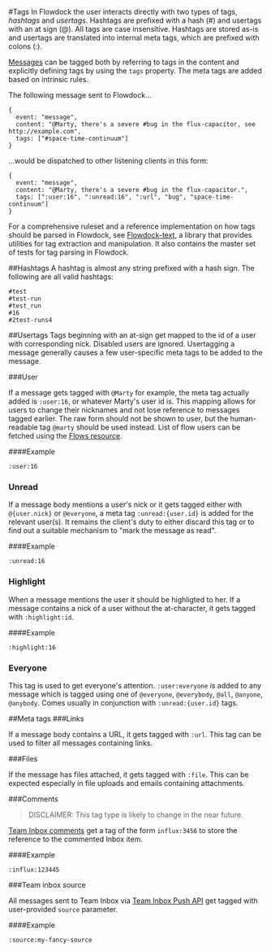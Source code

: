 #Tags
In Flowdock the user interacts directly with two types of tags, *hashtags* and *usertags*. Hashtags are prefixed with a hash (#) and usertags with an at sign (@). All tags are case insensitive. Hashtags are stored as-is and usertags are translated into internal meta tags, which are prefixed with colons (:).

[Messages](messages) can be tagged both by referring to tags in the content and explicitly defining tags by using the `tags` property. The meta tags are added based on intrinsic rules.

The following message sent to Flowdock...

```
{
  event: "message",
  content: "@Marty, there's a severe #bug in the flux-capacitor, see http://example.com",
  tags: ["#space-time-continuum"]
}
```

...would be dispatched to other listening clients in this form:

```
{
  event: "message",
  content: "@Marty, there's a severe #bug in the flux-capacitor.",
  tags: [":user:16", ":unread:16", ":url", "bug", "space-time-continuum"]
}
```

For a comprehensive ruleset and a reference implementation on how tags should be parsed in Flowdock, see [Flowdock-text](https://www.github.com/flowdock/flowdock-text), a library that provides utilities for tag extraction and manipulation. It also contains the master set of tests for tag parsing in Flowdock.

##Hashtags
A hashtag is almost any string prefixed with a hash sign. The following are all valid hashtags:

```
#test
#test-run
#test_run
#16
#2test-runs4
```

##Usertags
Tags beginning with an at-sign get mapped to the id of a user with corresponding nick. Disabled users are ignored. Usertagging a message generally causes a few user-specific meta tags to be added to the message.

###User

If a message gets tagged with `@Marty` for example, the meta tag actually added is `:user:16`, or whatever Marty's user id is. This mapping allows for users to change their nicknames and not lose reference to messages tagged earlier. The raw form should not be shown to user, but the human-readable tag `@marty` should be used instead. List of flow users can be fetched using the [Flows resource](Flows).

####Example

```
:user:16
```
### Unread

If a message body mentions a user's nick or it gets tagged either with `@{user.nick}` or `@everyone`, a meta tag `:unread:{user.id}` is added for the relevant user(s). It remains the client's duty to either discard this tag or to find out a suitable mechanism to "mark the message as read".

####Example

```
:unread:16
```

### Highlight

When a message mentions the user it should be highligted to her. If a message contains a nick of a user without the at-character, it gets tagged with `:highlight:id`.

####Example

```
:highlight:16
```

### Everyone

This tag is used to get everyone's attention. `:user:everyone` is added to any message which is tagged using one of `@everyone`, `@everybody`, `@all`, `@anyone`, `@anybody`. Comes usually in conjunction with `:unread:{user.id}` tags.

##Meta tags
###Links

If a message body contains a URL, it gets tagged with `:url`. This tag can be used to filter all messages containing links.


###Files

If the message has files attached, it gets tagged with `:file`. This can be expected especially in file uploads and emails containing attachments.

###Comments
> DISCLAIMER: This tag type is likely to change in the near future.

[Team Inbox comments](Message-Types) get a tag of the form `influx:3456` to store the reference to the commented Inbox item.

####Example

```
:influx:123445
```


###Team inbox source

All messages sent to Team Inbox via [Team Inbox Push API](Team-Inbox) get tagged with user-provided `source` parameter.

####Example

```
:source:my-fancy-source
```


